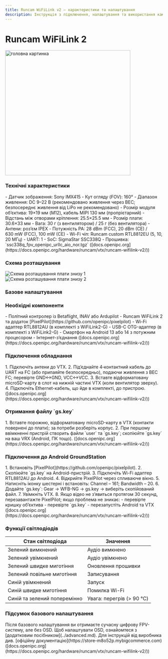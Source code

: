 ```yaml
---
title: Runcam WiFiLink v2 — характеристики та налаштування
description: Інструкція з підключення, налаштування та використання камери Runcam WiFiLink v2 для цифрової FPV-системи.
---
```

# Runcam WiFiLink 2
<img 
  src="https://raw.githubusercontent.com/OpenIPC/docs/refs/heads/main/src/assets/images/runcam-wifilink-v2-main-photo.png" 
  alt="головна картинка" 
  width="400px" 
/>


<h3> Технічні характеристики</h3>
- Датчик зображення: Sony IMX415  
- Кут огляду (FOV): 160°  
- Діапазон живлення: DC 9–22 В (рекомендовано живлення через BEC; безпосереднє живлення від LiPo не рекомендовано)  
- Розмір модуля об’єктива: 19×19 мм (M12), кабель MIPI 130 мм (пропрієтарний)  
- Відстань між отворами кріплення: 25.5×25.5 мм  
- Розмір плати: 30.6×33 мм  
- Вага: 30 г (з вентилятором) / 25 г (без вентилятора)  
- Антени: роз’єм IPEX  
- Потужність PA: 28 dBm (FCC), 20 dBm (CE) / 630 mW (FCC), 100 mW (CE)  
- Wi-Fi чіп: Runcam custom RTL8812EU (5, 10, 20 МГц)  
- UART: 1  
- SoC: SigmaStar SSC338Q  
- Прошивка: `ssc338q_fpv_openipc_urllc_aio_nor.tgz` ([docs.openipc.org](https://docs.openipc.org/hardware/runcam/vtx/runcam-wifilink-v2/))

<h3>Схема розташування</h3>

![Схема розташування плати знизу 1](https://raw.githubusercontent.com/OpenIPC/docs/refs/heads/main/src/assets/images/runcam-wifilink-2-motherboard-down-dark.png)
![Схема розташування плати знизу 2](https://raw.githubusercontent.com/OpenIPC/docs/refs/heads/main/src/assets/images/runcam-wifilink-2-motherboard-up-dark.png)

<h3>Базове налаштування</h3>

<h3>Необхідні компоненти</h3>
- Політний контролер із Betaflight, INAV або Ardupilot  
- Runcam WiFiLink 2 та додаток [PixelPilot](https://github.com/openipc/pixelpilot)  
- Wi-Fi адаптер RTL8812AU (в комплекті з WiFiLink2-G)  
- USB-C OTG-адаптер (в комплекті з WiFiLink2-G)  
- Смартфон на Android 13 або 14 з потужним процесором  
- Інтернет-з’єднання ([docs.openipc.org](https://docs.openipc.org/hardware/runcam/vtx/runcam-wifilink-v2/))

<h3>Підключення обладнання</h3>
1. Підключіть антени до VTX.  
2. Під’єднайте 4‑контактний кабель до UART на FC (або припаяйте безпосередньо), подаючи живлення з BEC FC; перевірте GND↔GND, VCC↔VCC.  
3. Вставте відформатовану microSD-карту в слот на нижній частині VTX (коли вентилятор зверху).  
4. Підключіть Ethernet-кабель, що йде в комплекті, до пристрою. ([docs.openipc.org](https://docs.openipc.org/hardware/runcam/vtx/runcam-wifilink-v2/))

<h3>Отримання файлу `gs.key`</h3>
1. Вставте порожню, відформатовану microSD-карту в VTX (контакти повернені до плати); за потреби розберіть корпус.  
2. При першому ввімкненні пристрій створить файли `user` та `gs.key`; скопіюйте `gs.key` на ваш VRX (Android, ПК тощо). ([docs.openipc.org](https://docs.openipc.org/hardware/runcam/vtx/runcam-wifilink-v2/))

<h3>Підключення до Android GroundStation</h3>
1. Встановіть [PixelPilot](https://github.com/openipc/pixelpilot).  
2. Скопіюйте `gs.key` на Android-пристрій.  
3. Підключіть Wi-Fi адаптер RTL8812AU до Android.  
4. Відкрийте PixelPilot через спливаюче вікно.  
5. Натисніть іконку шестерні і встановіть: Channel – 161; Bandwidth – 20.  
6. Додайте `gs.key`: Gear → WFB-NG → gs.key → виберіть скопійований файл.  
7. Увімкніть VTX.  
8. Якщо відео не з’явиться протягом 30 секунд, перезавантажте PixelPilot; якщо проблема не зникає:  
   - перевірте кришку об’єктива  
   - перевірте `gs.key`  
   - перезапустіть Android та VTX ([docs.openipc.org](https://docs.openipc.org/hardware/runcam/vtx/runcam-wifilink-v2/))

<h3>Функції світлодіодів</h3>

| Стан світлодіода               | Значення                             |
|--------------------------------|--------------------------------------|
| Зелений вимкнений              | Аудіо вимкнено                       |
| Зелений увімкнений             | Аудіо увімкнено                      |
| Зелений швидке миготіння       | Оновлення прошивки                   |
| Зелений повільне миготіння     | Записування                          |
| Синій увімкнений               | Запуск                               |
| Синій швидке миготіння         | Помилка Wi-Fi                        |
| Синій та зелений поперемінно   | Увага: перегрів (> 90 °C)            | ([docs.openipc.org](https://docs.openipc.org/hardware/runcam/vtx/runcam-wifilink-v2/))

<h3>Підсумок базового налаштування</h3>
Після базового налаштування ви отримаєте сучасну цифрову FPV-систему, але без OSD. Щоб налаштувати OSD, ознайомтеся з [додатковим посібником](../advanced.md). Для інструкцій від виробника див. [офіційну документацію](https://store-m8o52p.mybigcommerce.com) ([docs.openipc.org](https://docs.openipc.org/hardware/runcam/vtx/runcam-wifilink-v2/))